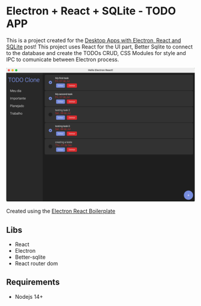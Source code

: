 # Electron + React + SQLite - TODO APP

This is a project created for the [Desktop Apps with Electron, React and SQLite](https://tuliocalil.com/desktop-apps-with-electron-react-and-sqlite/) post!
This project uses React for the UI part, Better Sqlite to connect to the database and create the TODOs CRUD, CSS Modules for style and IPC to comunicate between Electron process.

![](preview.jpg)

Created using the [Electron React Boilerplate](https://electron-react-boilerplate.js.org/)

## Libs

- React
- Electron
- Better-sqlite
- React router dom

## Requirements

- Nodejs 14+
